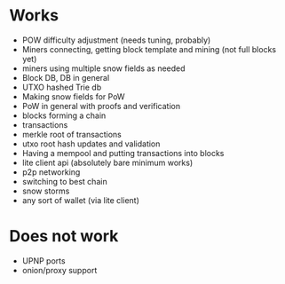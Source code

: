 # Works

* POW difficulty adjustment (needs tuning, probably)
* Miners connecting, getting block template and mining (not full blocks yet)
* miners using multiple snow fields as needed
* Block DB, DB in general
* UTXO hashed Trie db
* Making snow fields for PoW
* PoW in general with proofs and verification
* blocks forming a chain
* transactions
* merkle root of transactions
* utxo root hash updates and validation
* Having a mempool and putting transactions into blocks
* lite client api (absolutely bare minimum works)
* p2p networking
* switching to best chain
* snow storms
* any sort of wallet (via lite client)


# Does not work

* UPNP ports
* onion/proxy support



